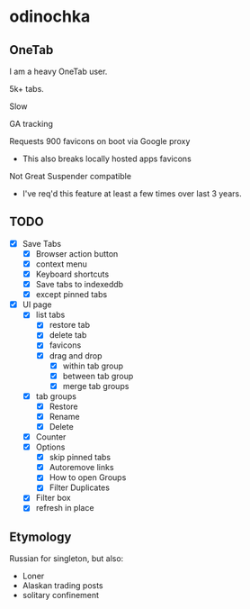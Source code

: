 # odinochka

## OneTab

I am a heavy OneTab user.

5k+ tabs.

Slow

GA tracking

Requests 900 favicons on boot via Google proxy
  * This also breaks locally hosted apps favicons

Not Great Suspender compatible
  - I've req'd this feature at least a few times over last 3 years.

## TODO
  - [x] Save Tabs
    - [x] Browser action button
    - [x] context menu
    - [x] Keyboard shortcuts
    - [x] Save tabs to indexeddb
    - [x] except pinned tabs
  - [x] UI page
    - [x] list tabs
        - [x] restore tab
        - [x] delete tab
        - [x] favicons
        - [x] drag and drop
          - [x] within tab group
          - [x] between tab group
          - [x] merge tab groups
    - [x] tab groups
      - [x] Restore
      - [x] Rename
      - [x] Delete
    - [x] Counter
    - [x] Options
      - [x] skip pinned tabs
      - [x] Autoremove links
      - [x] How to open Groups
      - [x] Filter Duplicates
    - [x] Filter box
    - [x] refresh in place

## Etymology

Russian for singleton, but also:

  - Loner
  - Alaskan trading posts
  - solitary confinement
